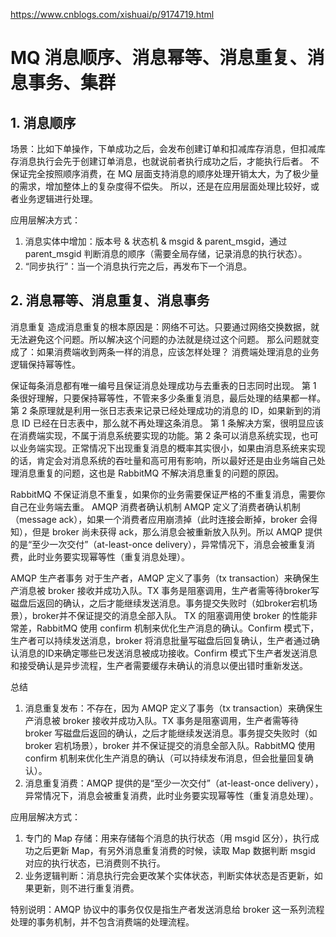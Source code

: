 https://www.cnblogs.com/xishuai/p/9174719.html

# MQ 消息顺序、消息幂等、消息重复、消息事务、集群  

## 1. 消息顺序  
场景：比如下单操作，下单成功之后，会发布创建订单和扣减库存消息，但扣减库存消息执行会先于创建订单消息，也就说前者执行成功之后，才能执行后者。
不保证完全按照顺序消费，在 MQ 层面支持消息的顺序处理开销太大，为了极少量的需求，增加整体上的复杂度得不偿失。
所以，还是在应用层面处理比较好，或者业务逻辑进行处理。  

应用层解决方式：
1. 消息实体中增加：版本号 & 状态机 & msgid & parent_msgid，通过 parent_msgid 判断消息的顺序（需要全局存储，记录消息的执行状态）。
2. “同步执行”：当一个消息执行完之后，再发布下一个消息。

## 2. 消息幂等、消息重复、消息事务
消息重复
造成消息重复的根本原因是：网络不可达。只要通过网络交换数据，就无法避免这个问题。所以解决这个问题的办法就是绕过这个问题。
那么问题就变成了：如果消费端收到两条一样的消息，应该怎样处理？
消费端处理消息的业务逻辑保持幂等性。

保证每条消息都有唯一编号且保证消息处理成功与去重表的日志同时出现。
第 1 条很好理解，只要保持幂等性，不管来多少条重复消息，最后处理的结果都一样。第 2 条原理就是利用一张日志表来记录已经处理成功的消息的 ID，如果新到的消息 ID 已经在日志表中，那么就不再处理这条消息。
第 1 条解决方案，很明显应该在消费端实现，不属于消息系统要实现的功能。第 2 条可以消息系统实现，也可以业务端实现。正常情况下出现重复消息的概率其实很小，如果由消息系统来实现的话，肯定会对消息系统的吞吐量和高可用有影响，所以最好还是由业务端自己处理消息重复的问题，这也是 RabbitMQ 不解决消息重复的问题的原因。

RabbitMQ 不保证消息不重复，如果你的业务需要保证严格的不重复消息，需要你自己在业务端去重。
AMQP 消费者确认机制
AMQP 定义了消费者确认机制（message ack），如果一个消费者应用崩溃掉（此时连接会断掉，broker 会得知），但是 broker 尚未获得 ack，那么消息会被重新放入队列。所以 AMQP 提供的是“至少一次交付”（at-least-once delivery），异常情况下，消息会被重复消费，此时业务要实现幂等性（重复消息处理）。

AMQP 生产者事务
对于生产者，AMQP 定义了事务（tx transaction）来确保生产消息被 broker 接收并成功入队。TX 事务是阻塞调用，生产者需等待broker写磁盘后返回的确认，之后才能继续发送消息。事务提交失败时（如broker宕机场景），broker并不保证提交的消息全部入队。
TX 的阻塞调用使 broker 的性能非常差，RabbitMQ 使用 confirm 机制来优化生产消息的确认。Confirm 模式下，生产者可以持续发送消息，broker 将消息批量写磁盘后回复确认，生产者通过确认消息的ID来确定哪些已发送消息被成功接收。Confirm 模式下生产者发送消息和接受确认是异步流程，生产者需要缓存未确认的消息以便出错时重新发送。

总结
1. 消息重复发布：不存在，因为 AMQP 定义了事务（tx transaction）来确保生产消息被 broker 接收并成功入队。TX 事务是阻塞调用，生产者需等待 broker 写磁盘后返回的确认，之后才能继续发送消息。事务提交失败时（如 broker 宕机场景），broker 并不保证提交的消息全部入队。RabbitMQ 使用 confirm 机制来优化生产消息的确认（可以持续发布消息，但会批量回复确认）。
2. 消息重复消费：AMQP 提供的是“至少一次交付”（at-least-once delivery），异常情况下，消息会被重复消费，此时业务要实现幂等性（重复消息处理）。

应用层解决方式：
1. 专门的 Map 存储：用来存储每个消息的执行状态（用 msgid 区分），执行成功之后更新 Map，有另外消息重复消费的时候，读取 Map 数据判断 msgid 对应的执行状态，已消费则不执行。
2. 业务逻辑判断：消息执行完会更改某个实体状态，判断实体状态是否更新，如果更新，则不进行重复消费。

特别说明：AMQP 协议中的事务仅仅是指生产者发送消息给 broker 这一系列流程处理的事务机制，并不包含消费端的处理流程。